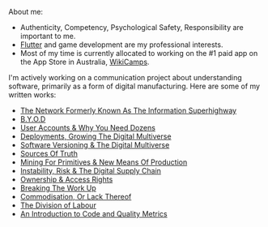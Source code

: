 About me:
- Authenticity, Competency, Psychological Safety, Responsibility are important to me.
- [Flutter](https://flutter.dev/) and game development are my professional interests.
- Most of my time is currently allocated to working on the #1 paid app on the App Store in Australia, [WikiCamps](https://apps.apple.com/au/app/wikicamps-australia/id505365608).

I'm actively working on a communication project about understanding software, primarily as a form of digital manufacturing. Here are some of my written works:
- [The Network Formerly Known As The Information Superhighway](https://blog.markvideon.dev/the-network-formerly-known-as-the-information-superhighway/)
- [B.Y.O.D](https://blog.markvideon.dev/b-y-o/)
- [User Accounts & Why You Need Dozens](https://blog.markvideon.dev/user-accounts-why-you-need-dozens/)
- [Deployments, Growing The Digital Multiverse](https://blog.markvideon.dev/deployments-growing-the-digital-multiverse/)
- [Software Versioning & The Digital Multiverse](https://blog.markvideon.dev/software-versioning-the-digital-multiverse/)
- [Sources Of Truth](https://blog.markvideon.dev/sources-of-truth/)
- [Mining For Primitives & New Means Of Production](https://blog.markvideon.dev/mining-for-primitives-new-means-of-production/)
- [Instability, Risk & The Digital Supply Chain](https://blog.markvideon.dev/instability-risk-and-the-digital-supply-chain/)
- [Ownership & Access Rights](https://blog.markvideon.dev/ownership-and-access-rights/)
- [Breaking The Work Up](https://blog.markvideon.dev/breaking-the-work-up/)
- [Commodisation, Or Lack Thereof](https://blog.markvideon.dev/commoditisation-or-lack-thereof/)
- [The Division of Labour](https://blog.markvideon.dev/the-division-of-labour/)
- [An Introduction to Code and Quality Metrics](https://blog.markvideon.dev/an-introduction-to-code-and-quality-metrics/)


<!--
**markvideon/markvideon** is a ✨ _special_ ✨ repository because its `README.md` (this file) appears on your GitHub profile.

Here are some ideas to get you started:

- 🔭 I’m currently working on ...
- 🌱 I’m currently learning ...
- 👯 I’m looking to collaborate on ...
- 🤔 I’m looking for help with ...
- 💬 Ask me about ...
- 📫 How to reach me: ...
- 😄 Pronouns: ...
- ⚡ Fun fact: ...
-->
